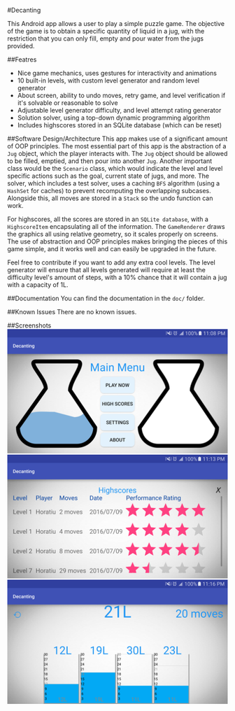 #Decanting

This Android app allows a user to play a simple puzzle game. The objective of the game is to obtain a specific quantity of liquid in a jug, with the restriction that you can only fill, empty and pour water from the jugs provided.

##Featres
* Nice game mechanics, uses gestures for interactivity and animations
* 10 built-in levels, with custom level generator and random level generator
* About screen, ability to undo moves, retry game, and level verification if it's solvable or reasonable to solve
* Adjustable level generator difficulty, and level attempt rating generator
* Solution solver, using a top-down dynamic programming algorithm
* Includes highscores stored in an SQLite database (which can be reset)

##Software Design/Architecture
This app makes use of a significant amount of OOP principles. The most essential part of this app is the abstraction of a `Jug` object, which the player interacts with. The `Jug` object should be allowed to be filled, emptied, and then pour into another `Jug`. Another important class would be the `Scenario` class, which would indicate the level and level specific actions such as the goal, current state of jugs, and more. The solver, which includes a test solver, uses a caching `BFS` algorithm (using a `HashSet` for caches) to prevent recomputing the overlapping subcases. Alongside this, all moves are stored in a `Stack` so the undo function can work.

For highscores, all the scores are stored in an `SQLite database`, with a `HighscoreItem` encapsulating all of the information. The `GameRenderer` draws the graphics all using relative geometry, so it scales properly on screens. The use of abstraction and OOP principles makes bringing the pieces of this game simple, and it works well and can easily be upgraded in the future.

Feel free to contribute if you want to add any extra cool levels. The level generator will ensure that all levels generated will require at least the difficulty level's amount of steps, with a 10% chance that it will contain a jug with a capacity of 1L.

##Documentation
You can find the documentation in the `doc/` folder.

##Known Issues
There are no known issues.

##Screenshots
![Some Error Occured](/screenshots/screenshotA.png?raw=true "")
![Some Error Occured](/screenshots/screenshotB.png?raw=true "")
![Some Error Occured](/screenshots/screenshotC.png?raw=true "")